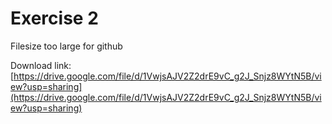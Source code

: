 # Exercise 2

Filesize too large for github

Download link: [https://drive.google.com/file/d/1VwjsAJV2Z2drE9vC_g2J_Snjz8WYtN5B/view?usp=sharing](https://drive.google.com/file/d/1VwjsAJV2Z2drE9vC_g2J_Snjz8WYtN5B/view?usp=sharing)
